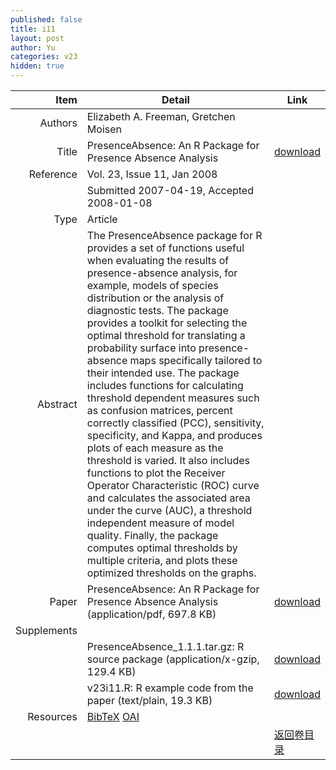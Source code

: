 ```yaml
---
published: false
title: i11
layout: post
author: Yu
categories: v23
hidden: true
---
```


| Item | Detail | Link |
|---:|---|---|
| Authors | Elizabeth A. Freeman, Gretchen Moisen| |
| Title |PresenceAbsence: An R Package for Presence Absence Analysis | [download](http://www.jstatsoft.org/v23/i11/paper) |
| Reference |Vol. 23, Issue 11, Jan 2008 | |
| | Submitted 2007-04-19, Accepted 2008-01-08| | 
| Type | Article| |
| Abstract | The PresenceAbsence package for R provides a set of functions useful when evaluating the results of presence-absence analysis, for example, models of species distribution or the analysis of diagnostic tests. The package provides a toolkit for selecting the optimal threshold for translating a probability surface into presence-absence maps specifically tailored to their intended use. The package includes functions for calculating threshold dependent measures such as confusion matrices, percent correctly classified (PCC), sensitivity, specificity, and Kappa, and produces plots of each measure as the threshold is varied. It also includes functions to plot the Receiver Operator Characteristic (ROC) curve and calculates the associated area under the curve (AUC), a threshold independent measure of model quality. Finally, the package computes optimal thresholds by multiple criteria, and plots these optimized thresholds on the graphs. | |
| Paper | PresenceAbsence: An R Package for Presence Absence Analysis  (application/pdf, 697.8 KB)| [download](http://www.jstatsoft.org/v23/i11/paper) |
| Supplements | | |
| |PresenceAbsence_1.1.1.tar.gz: R source package  (application/x-gzip, 129.4 KB)|  [download](http://www.jstatsoft.org/v23/i11/supp/1) |
| |v23i11.R: R example code from the paper  (text/plain, 19.3 KB)|  [download](http://www.jstatsoft.org/v23/i11/supp/2) |
| Resources | [BibTeX](http://www.jstatsoft.org/v23/i11/bibtex) [OAI](http://www.jstatsoft.org/oai?verb=GetRecord&identifier=oai.jstatsoft/v23/i11&prefix=oai_dc)| |
| |  | [返回卷目录]({{site.baseurl}}/volume/v23.html) |